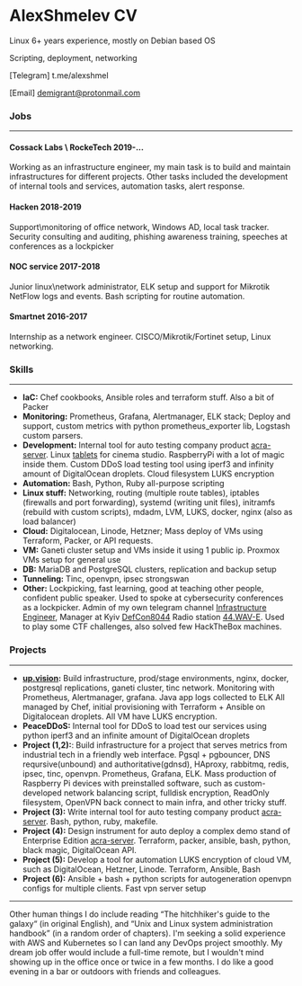 # AlexShmelev CV

Linux 6+ years experience, mostly on Debian based OS

Scripting, deployment, networking

[Telegram] t.me/alexshmel

[Email] demigrant@protonmail.com

### Jobs
****
#### Cossack Labs \ RockeTech 2019-...
Working as an infrastructure engineer, my main task is to build and maintain infrastructures for different projects.
Other tasks included the development of internal tools and services, automation tasks, alert response.

#### Hacken 2018-2019
Support\monitoring of office network, Windows AD, local task tracker.
Security consulting and auditing, phishing awareness training, speeches at conferences as a lockpicker

#### NOC service 2017-2018
Junior linux\network administrator, ELK setup and support for Mikrotik NetFlow logs and events. Bash scripting for routine automation. 

#### Smartnet 2016-2017
Internship as a network engineer. CISCO/Mikrotik/Fortinet setup, Linux networking.

### **Skills**
**** 
- **IaC:** Chef cookbooks, Ansible roles and terraform stuff. Also a bit of Packer
 - **Monitoring:** Prometheus, Grafana, Alertmanager, ELK stack; Deploy and support, custom metrics with python prometheus_exporter lib, Logstash custom parsers.
 - **Development:** Internal tool for auto testing company product [acra-server](https://cossacklabs.com/acra). Linux  [tablets](https://3dmagic-innovations.com/wp-content/uploads/2019/11/studio.jpg) for cinema studio. RaspberryPi with a lot of magic inside them. Custom DDoS load testing tool using iperf3 and infinity amount of DigitalOcean droplets. Cloud filesystem LUKS encryption
 - **Automation:** Bash, Python, Ruby all-purpose scripting
 - **Linux stuff:** Networking, routing (multiple route tables), iptables (firewalls and port forwarding), systemd (writing unit files), initramfs (rebuild with custom scripts), mdadm, LVM, LUKS, docker, nginx (also as load balancer)
 - **Cloud:** Digitalocean, Linode, Hetzner; Mass deploy of VMs using Terraform, Packer, or API requests. 
 - **VM:** Ganeti cluster setup and VMs inside it using 1 public ip. Proxmox VMs setup for general use
 - **DB:** MariaDB and PostgreSQL clusters, replication and backup setup
 - **Tunneling:** Tinc, openvpn, ipsec strongswan
 - **Other:** Lockpicking, fast learning, good at teaching other people, confident public speaker. Used to spoke at cybersecurity conferences as a lockpicker.
 Admin of my own telegram channel [Infrastructure Engineer](https://t.me/cyber_shmel), Manager at Kyiv [DefCon8044](https://t.me/DC8044_Info) Radio station [44.WAV-E](https://radio.dc8044.com). Used to play some CTF challenges, also solved few HackTheBox machines.

### **Projects**
**** 
 - **[up.vision](https://up.vision):** Build infrastructure, prod/stage environments, nginx, docker, postgresql replications, ganeti cluster, tinc network. Monitoring with Prometheus, Alertmanager, grafana. Java app logs collected to ELK
 All managed by Chef, initial provisioning with Terraform + Ansible on Digitalocean droplets. All VM have LUKS encryption. 
 - **PeaceDDoS:** Internal tool for DDoS to load test our services using python iperf3 and an infinite amount of DigitalOcean droplets
 - **Project (1,2):**: Build infrastructure for a project that serves metrics from industrial tech in a friendly web interface.
Pgsql + pgbouncer, DNS reqursive(unbound) and authoritative(gdnsd), HAproxy, rabbitmq, redis, ipsec, tinc, openvpn. Prometheus, Grafana, ELK.
Mass production of Raspberry Pi devices with preinstalled software, such as custom-developed network balancing script, fulldisk encryption, ReadOnly filesystem, OpenVPN back connect to main infra, and other tricky stuff.
 - **Project (3):** Write internal tool for auto testing company product [acra-server](https://cossacklabs.com/acra).  Bash, python, ruby, makefile. 
 - **Project (4):** Design instrument for auto deploy a complex demo stand of Enterprise Edition [acra-server](https://cossacklabs.com/acra). Terraform, packer, ansible, bash, python, black magic, DigitalOcean API.
 - **Project (5):** Develop a tool for automation LUKS encryption of cloud VM, such as DigitalOcean, Hetzner, Linode. Terraform, Ansible, Bash
 - **Project (6):** Ansible + bash + python scripts for autogeneration openvpn configs for multiple clients. Fast vpn server setup


**** 
Other human things I do include reading “The hitchhiker's guide to the galaxy“ (in original English), and “Unix and Linux system administration handbook” (in a random order of chapters). I'm seeking a solid experience with AWS and Kubernetes so I can land any DevOps project smoothly. My dream job offer would include a full-time remote, but I wouldn't mind showing up in the office once or twice in a few months. I do like a good evening in a bar or outdoors with friends and colleagues.
